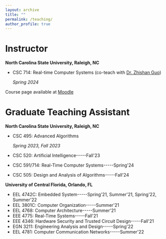 ```yaml
---
layout: archive
title: ""
permalink: /teaching/
author_profile: true
---
```

Instructor
===
**North Carolina State University, Raleigh, NC**


- CSC 714: Real-time Computer Systems (co-teach with [Dr. Zhishan Guo](https://www.csc.ncsu.edu/people/zguo32))

  *Spring 2024*

Course page available at [Moodle](https://moodle-courses2324.wolfware.ncsu.edu/course/view.php?id=6839)

Graduate Teaching Assistant
==
**North Carolina State University, Raleigh, NC**

- CSC 495: Advanced Algorithms

  *Spring 2023, Fall 2023*
- CSC 520: Artificial Intelligence-----Fall'23
- CSC 591/714: Real-Time Computer Systems-----Spring'24
- CSC 505: Design and Analysis of Algorithms-----Fall'24


**University of Central Florida, Orlando, FL**

- EEL 4742C: Embedded System-----Spring'21, Summer'21, Spring'22, Summer'22
- EEL 3801C: Computer Organization-----Summer'21
- EEL 4768: Computer Architecture-----Summer'21
- EEE 4775: Real-Time Systems-----Fall'21
- EEE 4346: Hardware Security and Trusted Circuit Design-----Fall'21
- EGN 3211: Engineering Analysis and Design-----Spring'22
- EEL 4781: Computer Communication Networks-----Summer'22
